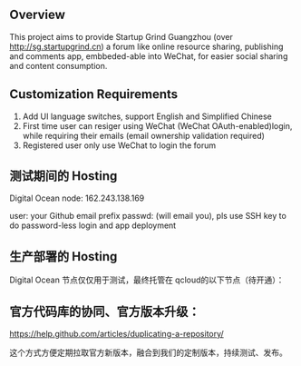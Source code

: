 ## Overview
This project aims to provide Startup Grind Guangzhou (over http://sg.startupgrind.cn) a forum like online resource sharing,
publishing and comments app, embbeded-able into WeChat, for easier social sharing and content consumption.

## Customization Requirements
1. Add UI language switches, support English and Simplified Chinese
2. First time user can resiger using WeChat (WeChat OAuth-enabled)login, while requiring their emails 
(email ownership validation required)
3. Registered user only use WeChat to login the forum

## 测试期间的 Hosting
Digital Ocean node: 162.243.138.169

user: your Github email prefix
passwd: (will email you), pls use SSH key to do password-less login and app deployment

## 生产部署的 Hosting
Digital Ocean 节点仅仅用于测试，最终托管在 qcloud的以下节点（待开通）：

## 官方代码库的协同、官方版本升级：
https://help.github.com/articles/duplicating-a-repository/

这个方式方便定期拉取官方新版本，融合到我们的定制版本，持续测试、发布。
